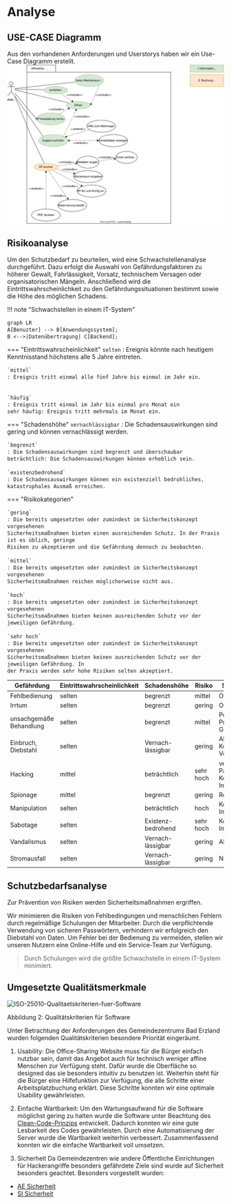 # Analyse

## USE-CASE Diagramm

Aus den vorhandenen Anforderungen und Userstorys haben wir ein Use-Case Diagramm erstellt.
![USE-CASE](https://github.com/gz-bad-erzland-p2/Dokumentation/raw/master/docs/assets/svg/UseCase_v2.svg)


## Risikoanalyse

Um den Schutzbedarf zu beurteilen, wird eine Schwachstellenanalyse durchgeführt. Dazu erfolgt die
Auswahl von Gefährdungsfaktoren zu höherer Gewalt, Fahrlässigkeit, Vorsatz, technischem Versagen
oder organisatorischen Mängeln. Anschließend wird die Eintrittswahrscheinlichkeit zu den
Gefährdungssituationen bestimmt sowie die Höhe des möglichen Schadens.


!!! note "Schwachstellen in einem IT-System"
``` mermaid
graph LR
A[Benuzter] --> B[Anwendungssystem];
B <-->|Datenübertragung| C[Backend];
```

=== "Eintrittswahrscheinlichkeit"
    `selten`
    : Ereignis könnte nach heutigem Kenntnisstand höchstens alle 5 Jahre eintreten.
    
    `mittel`
    : Ereignis tritt einmal alle fünf Jahre bis einmal im Jahr ein.
    
    
    `häufig`
    : Ereignis tritt einmal im Jahr bis einmal pro Monat ein
    sehr häufig: Ereignis tritt mehrmals im Monat ein.

=== "Schadenshöhe"
    `vernachlässigbar`
    : Die Schadensauswirkungen sind gering und können vernachlässigt werden.
    
    `begrenzt`
    : Die Schadensauswirkungen sind begrenzt und überschaubar
    beträchtlich: Die Schadensauswirkungen können erheblich sein.
    
    `existenzbedrohend`
    : Die Schadensauswirkungen können ein existenziell bedrohliches,
    katastrophales Ausmaß erreichen.

=== "Risikokategorien"

    `gering`
    : Die bereits umgesetzten oder zumindest im Sicherheitskonzept vorgesehenen
    Sicherheitsmaßnahmen bieten einen ausreichenden Schutz. In der Praxis ist es üblich, geringe
    Risiken zu akzeptieren und die Gefährdung dennoch zu beobachten.
    
    `mittel`
    : Die bereits umgesetzten oder zumindest im Sicherheitskonzept vorgesehenen
    Sicherheitsmaßnahmen reichen möglicherweise nicht aus.
    
    `hoch`
    : Die bereits umgesetzten oder zumindest im Sicherheitskonzept vorgesehenen
    Sicherheitsmaßnahmen bieten keinen ausreichenden Schutz vor der jeweiligen Gefährdung.
    
    `sehr hoch`
    : Die bereits umgesetzten oder zumindest im Sicherheitskonzept vorgesehenen
    Sicherheitsmaßnahmen bieten keinen ausreichenden Schutz vor der jeweiligen Gefährdung. In
    der Praxis werden sehr hohe Risiken selten akzeptiert.


| **Gefährdung**          | **Eintrittswahrscheinlichkeit** | **Schadenshöhe**   | **Risiko** | **Schutzmaßnahmen**                                               |
|-------------------------|---------------------------------|--------------------|------------|-------------------------------------------------------------------|
| Fehlbedienung           | selten                          | begrenzt           | mittel     | Onlinehilfe, UI-Lock                                              |
| Irrtum                  | selten                          | begrenzt           | gering     | Onlinehilfe, UI-Lock                                              |
| unsachgemäße Behandlung | selten                          | begrenzt           | mittel     | Personal vor Ort, Protokollierung der Gerätenutzung               |
| Einbruch, Diebstahl     | selten                          | Vernach-lässigbar  | gering     | Alarmanlage, Kontrolle auf Vollständigkeit                       |
| Hacking                 | mittel                          | beträchtlich       | sehr hoch  | verschlüsselte Passwortspeicherung, Kontrolle gegen SQL Injection |
| Spionage                | mittel                          | begrenzt           | gering     | Rollenverwaltung                                                  |
| Manipulation            | selten                          | beträchtlich       | hoch       | Kontrolle gegen SQL-Injection                                     |
| Sabotage                | selten                          | Existenz-bedrohend | sehr hoch  | Kontrolle gegen SQL-Injection                                     |
| Vandalismus             | selten                          | Vernach-lässigbar  | gering     | Alarmanlage                                                       |
| Stromausfall            | selten                          | Vernach-lässigbar  | gering     | Notstromaggregat                                                  |

## Schutzbedarfsanalyse

Zur Prävention von Risiken werden Sicherheitsmaßnahmen ergriffen.

Wir minimieren die Risiken von Fehlbedingungen und menschlichen Fehlern durch regelmäßige Schulungen der Mitarbeiter. Durch die verpflichtende Verwendung von sicheren Passwörtern, verhindern wir erfolgreich den Diebstahl von Daten. Um Fehler bei der Bedienung zu vermeiden, stellen wir unseren Nutzern eine Online-Hilfe und ein Service-Team zur Verfügung.

> Durch Schulungen wird die größte Schwachstelle in einem IT-System minimiert.

## Umgesetzte Qualitätsmerkmale

![ISO-25010-Qualitaetskriterien-fuer-Software](https://user-images.githubusercontent.com/57149152/214249290-f8be5a93-f559-4e93-b987-ca380c2d430f.jpg)

Abbildung 2: Qualitätskriterien für Software

Unter Betrachtung der Anforderungen des Gemeindezentrums Bad Erzland wurden folgenden Qualitätskriterien besondere Priorität eingeräumt.

1. Usability:
   Die Office-Sharing Website muss für die Bürger einfach nutzbar sein, damit das Angebot auch für technisch weniger affine Menschen zur Verfügung steht.
   Dafür wurde die Oberfläche so designed das sie besonders intuitiv zu benutzen ist. Weiterhin steht für die Bürger eine Hilfefunktion zur Verfügung, die alle Schritte einer Arbeitsplatzbuchung erklärt. Diese Schritte konnten wir eine optimale Usability gewährleisten.

2. Einfache Wartbarkeit:
   Um den Wartungsaufwand für die Software möglichst gering zu halten wurde die Software unter Beachtung des [Clean-Code-Prinzips](https://t2informatik.de/wissen-kompakt/clean-code/) entwickelt. Dadurch konnten wir eine gute Lesbarkeit des Codes gewährleisten. Durch eine Automatisierung der Server wurde die Wartbarkeit weiterhin verbessert. Zusammenfassend konnten wir die einfache Wartbarkeit voll umsetzen.

3. Sicherheit
   Da Gemeindezentren wie andere Öffentliche Einrichtungen für Hackerangriffe besonders gefährdete Ziele sind wurde auf Sicherheit besonders geachtet.
   Besonders vorgestellt wurden:
- [AE Sicherheit](/vortrag/06_ae-module/03_sicherheit/)
- [SI Sicherheit](/vortrag/09_si-module/03_sicherheit/)

[^1]: Schichtenmodell der Informatik: Skript_WissenschaftInformatikIGD19.docx, Seite 4, ©Rie (27.02.2023)
[^2]: Qualitätskriterien für Software: https://www.inztitut.de/blog/glossar/iso-25010/ (24.01.23)
[^3]: https://t2informatik.de/wissen-kompakt/clean-code/ (27.02.2023)
